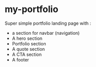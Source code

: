# my-portfolio

Super simple portfolio landing page with :
- a section for navbar (navigation)
- A hero section
- Portfolio section
- A quote section
- A CTA section
- A footer